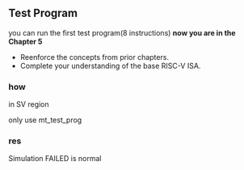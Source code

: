 
## Test Program
you can run the first test program(8 instructions)
**now you are in the Chapter 5**

- Reenforce the concepts from prior chapters.
- Complete your understanding of the base RISC-V ISA.


### how
in SV region

only use mt_test_prog

### res
Simulation FAILED is normal

